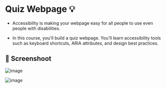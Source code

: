 # Quiz Webpage :bulb: 

- Accessibility is making your webpage easy for all people to use even people with disabilities.

- In this course, you'll build a quiz webpage. You'll learn accessibility tools such as keyboard shortcuts, ARIA attributes, and design best practices.

## :camera_flash: Screenshoot

![image](https://github.com/Hager-elhwarii/Responsive-Web-Design-FreeCodeCamp/assets/80959882/d50d79db-aca7-4917-825c-a1fc82a89b11)

![image](https://github.com/Hager-elhwarii/Responsive-Web-Design-FreeCodeCamp/assets/80959882/6f936bac-2bda-45b8-bd82-ca5993ec43e5)